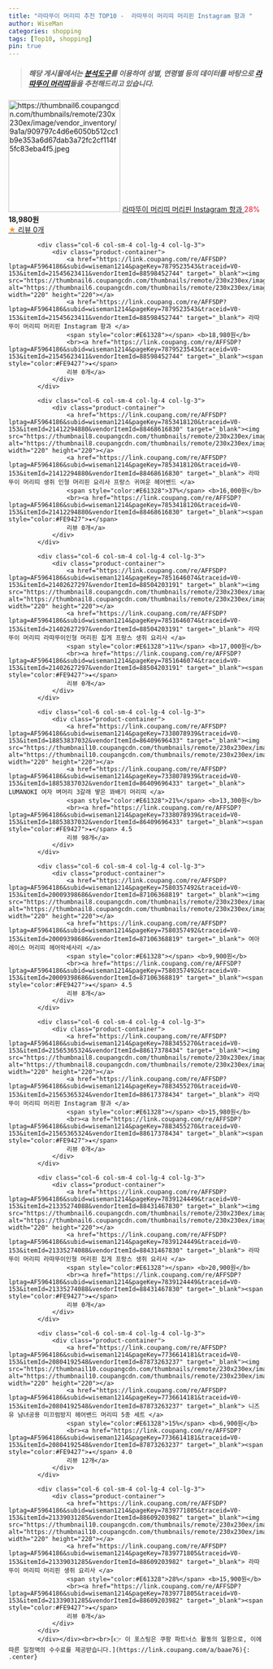 ```yaml
---
title: "라따뚜이 머리띠 추천 TOP10 -  라따뚜이 머리띠 머리핀 Instagram 항과 "
author: WiseMan
categories: shopping
tags: [Top10, shopping]
pin: true
---
```


> ##### 해당 게시물에서는 [**분석도구**](https://itemscout.io/)를 이용하여 **성별**, **연령별** 등의 데이터를 바탕으로 [**라따뚜이 머리띠**](https://link.coupang.com/a/baae76)들을 추천해드리고 있습니다.
<div class="container"><div class="row">
            <div class="col-6 col-sm-4 col-lg-4 col-lg-3">
                <div class="product-container">
                    <a href="https://link.coupang.com/re/AFFSDP?lptag=AF5964186&subid=wiseman1214&pageKey=7879523543&traceid=V0-153&itemId=21545623411&vendorItemId=88598452744" target="_blank"><img src="https://thumbnail6.coupangcdn.com/thumbnails/remote/230x230ex/image/vendor_inventory/9a1a/909797c4d6e6050b512cc1b9e353a6d67dab3a72fc2cf114f5fc83eba4f5.jpeg" alt="https://thumbnail6.coupangcdn.com/thumbnails/remote/230x230ex/image/vendor_inventory/9a1a/909797c4d6e6050b512cc1b9e353a6d67dab3a72fc2cf114f5fc83eba4f5.jpeg" width="220" height="220"></a>
                    <a href="https://link.coupang.com/re/AFFSDP?lptag=AF5964186&subid=wiseman1214&pageKey=7879523543&traceid=V0-153&itemId=21545623411&vendorItemId=88598452744" target="_blank"> 라따뚜이 머리띠 머리핀 Instagram 항과 </a>
                    <span style="color:#E61328">28%</span> <b>18,980원</b>
                    <br><a href="https://link.coupang.com/re/AFFSDP?lptag=AF5964186&subid=wiseman1214&pageKey=7879523543&traceid=V0-153&itemId=21545623411&vendorItemId=88598452744" target="_blank"><span style="color:#FE9427">★</span> 
                    리뷰 0개</a>
                </div>
            </div>
            
            <div class="col-6 col-sm-4 col-lg-4 col-lg-3">
                <div class="product-container">
                    <a href="https://link.coupang.com/re/AFFSDP?lptag=AF5964186&subid=wiseman1214&pageKey=7879523543&traceid=V0-153&itemId=21545623411&vendorItemId=88598452744" target="_blank"><img src="https://thumbnail6.coupangcdn.com/thumbnails/remote/230x230ex/image/vendor_inventory/9a1a/909797c4d6e6050b512cc1b9e353a6d67dab3a72fc2cf114f5fc83eba4f5.jpeg" alt="https://thumbnail6.coupangcdn.com/thumbnails/remote/230x230ex/image/vendor_inventory/9a1a/909797c4d6e6050b512cc1b9e353a6d67dab3a72fc2cf114f5fc83eba4f5.jpeg" width="220" height="220"></a>
                    <a href="https://link.coupang.com/re/AFFSDP?lptag=AF5964186&subid=wiseman1214&pageKey=7879523543&traceid=V0-153&itemId=21545623411&vendorItemId=88598452744" target="_blank"> 라따뚜이 머리띠 머리핀 Instagram 항과 </a>
                    <span style="color:#E61328"></span> <b>18,980원</b>
                    <br><a href="https://link.coupang.com/re/AFFSDP?lptag=AF5964186&subid=wiseman1214&pageKey=7879523543&traceid=V0-153&itemId=21545623411&vendorItemId=88598452744" target="_blank"><span style="color:#FE9427">★</span> 
                    리뷰 0개</a>
                </div>
            </div>
            
            <div class="col-6 col-sm-4 col-lg-4 col-lg-3">
                <div class="product-container">
                    <a href="https://link.coupang.com/re/AFFSDP?lptag=AF5964186&subid=wiseman1214&pageKey=7853418120&traceid=V0-153&itemId=21412294880&vendorItemId=88468616830" target="_blank"><img src="https://thumbnail8.coupangcdn.com/thumbnails/remote/230x230ex/image/vendor_inventory/0bc3/4e6ce4f29e534a259b616f15c8a00bf97c42814f60632c8bdd54f9b7a050.png" alt="https://thumbnail8.coupangcdn.com/thumbnails/remote/230x230ex/image/vendor_inventory/0bc3/4e6ce4f29e534a259b616f15c8a00bf97c42814f60632c8bdd54f9b7a050.png" width="220" height="220"></a>
                    <a href="https://link.coupang.com/re/AFFSDP?lptag=AF5964186&subid=wiseman1214&pageKey=7853418120&traceid=V0-153&itemId=21412294880&vendorItemId=88468616830" target="_blank"> 라따뚜이 머리띠 생쥐 인형 머리핀 요리사 프랑스 귀여운 헤어밴드 </a>
                    <span style="color:#E61328">37%</span> <b>16,000원</b>
                    <br><a href="https://link.coupang.com/re/AFFSDP?lptag=AF5964186&subid=wiseman1214&pageKey=7853418120&traceid=V0-153&itemId=21412294880&vendorItemId=88468616830" target="_blank"><span style="color:#FE9427">★</span> 
                    리뷰 0개</a>
                </div>
            </div>
            
            <div class="col-6 col-sm-4 col-lg-4 col-lg-3">
                <div class="product-container">
                    <a href="https://link.coupang.com/re/AFFSDP?lptag=AF5964186&subid=wiseman1214&pageKey=7851646074&traceid=V0-153&itemId=21402627297&vendorItemId=88504203191" target="_blank"><img src="https://thumbnail8.coupangcdn.com/thumbnails/remote/230x230ex/image/vendor_inventory/6679/caafe78528503dcdc1f14939085708543b2df412b3a2e04a21bd32f87ec9.jpg" alt="https://thumbnail8.coupangcdn.com/thumbnails/remote/230x230ex/image/vendor_inventory/6679/caafe78528503dcdc1f14939085708543b2df412b3a2e04a21bd32f87ec9.jpg" width="220" height="220"></a>
                    <a href="https://link.coupang.com/re/AFFSDP?lptag=AF5964186&subid=wiseman1214&pageKey=7851646074&traceid=V0-153&itemId=21402627297&vendorItemId=88504203191" target="_blank"> 라따뚜이 머리띠 라따뚜이인형 머리핀 집게 프랑스 생쥐 요리사 </a>
                    <span style="color:#E61328">11%</span> <b>17,000원</b>
                    <br><a href="https://link.coupang.com/re/AFFSDP?lptag=AF5964186&subid=wiseman1214&pageKey=7851646074&traceid=V0-153&itemId=21402627297&vendorItemId=88504203191" target="_blank"><span style="color:#FE9427">★</span> 
                    리뷰 0개</a>
                </div>
            </div>
            
            <div class="col-6 col-sm-4 col-lg-4 col-lg-3">
                <div class="product-container">
                    <a href="https://link.coupang.com/re/AFFSDP?lptag=AF5964186&subid=wiseman1214&pageKey=7338078939&traceid=V0-153&itemId=18853837032&vendorItemId=86409696433" target="_blank"><img src="https://thumbnail10.coupangcdn.com/thumbnails/remote/230x230ex/image/vendor_inventory/840e/59e8106985131c605e14bfca6b4e3ffc354f46804e2ff6ed04330a7195bb.jpeg" alt="https://thumbnail10.coupangcdn.com/thumbnails/remote/230x230ex/image/vendor_inventory/840e/59e8106985131c605e14bfca6b4e3ffc354f46804e2ff6ed04330a7195bb.jpeg" width="220" height="220"></a>
                    <a href="https://link.coupang.com/re/AFFSDP?lptag=AF5964186&subid=wiseman1214&pageKey=7338078939&traceid=V0-153&itemId=18853837032&vendorItemId=86409696433" target="_blank"> LUMANOKI 여자 벼머리 3갈래 땋은 꽈배기 머리띠 </a>
                    <span style="color:#E61328">21%</span> <b>13,300원</b>
                    <br><a href="https://link.coupang.com/re/AFFSDP?lptag=AF5964186&subid=wiseman1214&pageKey=7338078939&traceid=V0-153&itemId=18853837032&vendorItemId=86409696433" target="_blank"><span style="color:#FE9427">★</span> 4.5
                    리뷰 98개</a>
                </div>
            </div>
            
            <div class="col-6 col-sm-4 col-lg-4 col-lg-3">
                <div class="product-container">
                    <a href="https://link.coupang.com/re/AFFSDP?lptag=AF5964186&subid=wiseman1214&pageKey=7580357492&traceid=V0-153&itemId=20009398686&vendorItemId=87106368819" target="_blank"><img src="https://thumbnail8.coupangcdn.com/thumbnails/remote/230x230ex/image/vendor_inventory/c79f/89251f846a1517915c8d4420d5b47190b544b21a7396a50c0c35e999466f.jpg" alt="https://thumbnail8.coupangcdn.com/thumbnails/remote/230x230ex/image/vendor_inventory/c79f/89251f846a1517915c8d4420d5b47190b544b21a7396a50c0c35e999466f.jpg" width="220" height="220"></a>
                    <a href="https://link.coupang.com/re/AFFSDP?lptag=AF5964186&subid=wiseman1214&pageKey=7580357492&traceid=V0-153&itemId=20009398686&vendorItemId=87106368819" target="_blank"> 여아 레이스 머리띠 헤어악세사리 </a>
                    <span style="color:#E61328"></span> <b>9,900원</b>
                    <br><a href="https://link.coupang.com/re/AFFSDP?lptag=AF5964186&subid=wiseman1214&pageKey=7580357492&traceid=V0-153&itemId=20009398686&vendorItemId=87106368819" target="_blank"><span style="color:#FE9427">★</span> 4.5
                    리뷰 8개</a>
                </div>
            </div>
            
            <div class="col-6 col-sm-4 col-lg-4 col-lg-3">
                <div class="product-container">
                    <a href="https://link.coupang.com/re/AFFSDP?lptag=AF5964186&subid=wiseman1214&pageKey=7883455270&traceid=V0-153&itemId=21565365324&vendorItemId=88617378434" target="_blank"><img src="https://thumbnail8.coupangcdn.com/thumbnails/remote/230x230ex/image/vendor_inventory/4bb2/86a89f4fb99b1a53e6ec9e629b6202f70ae59bd42712a3d7a8cca208a670.jpg" alt="https://thumbnail8.coupangcdn.com/thumbnails/remote/230x230ex/image/vendor_inventory/4bb2/86a89f4fb99b1a53e6ec9e629b6202f70ae59bd42712a3d7a8cca208a670.jpg" width="220" height="220"></a>
                    <a href="https://link.coupang.com/re/AFFSDP?lptag=AF5964186&subid=wiseman1214&pageKey=7883455270&traceid=V0-153&itemId=21565365324&vendorItemId=88617378434" target="_blank"> 라따뚜이 머리띠 머리핀 Instagram 항과 </a>
                    <span style="color:#E61328"></span> <b>15,980원</b>
                    <br><a href="https://link.coupang.com/re/AFFSDP?lptag=AF5964186&subid=wiseman1214&pageKey=7883455270&traceid=V0-153&itemId=21565365324&vendorItemId=88617378434" target="_blank"><span style="color:#FE9427">★</span> 
                    리뷰 0개</a>
                </div>
            </div>
            
            <div class="col-6 col-sm-4 col-lg-4 col-lg-3">
                <div class="product-container">
                    <a href="https://link.coupang.com/re/AFFSDP?lptag=AF5964186&subid=wiseman1214&pageKey=7839124449&traceid=V0-153&itemId=21335274088&vendorItemId=88431467830" target="_blank"><img src="https://thumbnail6.coupangcdn.com/thumbnails/remote/230x230ex/image/vendor_inventory/019c/1bb65bacd04db6d6cfae30fa110d2f988175f5ed67206d9d422502db17b8.png" alt="https://thumbnail6.coupangcdn.com/thumbnails/remote/230x230ex/image/vendor_inventory/019c/1bb65bacd04db6d6cfae30fa110d2f988175f5ed67206d9d422502db17b8.png" width="220" height="220"></a>
                    <a href="https://link.coupang.com/re/AFFSDP?lptag=AF5964186&subid=wiseman1214&pageKey=7839124449&traceid=V0-153&itemId=21335274088&vendorItemId=88431467830" target="_blank"> 라따뚜이 머리띠 라따뚜이인형 머리핀 집게 프랑스 생쥐 요리사 </a>
                    <span style="color:#E61328"></span> <b>20,900원</b>
                    <br><a href="https://link.coupang.com/re/AFFSDP?lptag=AF5964186&subid=wiseman1214&pageKey=7839124449&traceid=V0-153&itemId=21335274088&vendorItemId=88431467830" target="_blank"><span style="color:#FE9427">★</span> 
                    리뷰 0개</a>
                </div>
            </div>
            
            <div class="col-6 col-sm-4 col-lg-4 col-lg-3">
                <div class="product-container">
                    <a href="https://link.coupang.com/re/AFFSDP?lptag=AF5964186&subid=wiseman1214&pageKey=7736614181&traceid=V0-153&itemId=20804192548&vendorItemId=87873263237" target="_blank"><img src="https://thumbnail10.coupangcdn.com/thumbnails/remote/230x230ex/image/vendor_inventory/9b15/34b88173c43925b0b84da0ad937ec0cc044571df854eec040674ab949023.png" alt="https://thumbnail10.coupangcdn.com/thumbnails/remote/230x230ex/image/vendor_inventory/9b15/34b88173c43925b0b84da0ad937ec0cc044571df854eec040674ab949023.png" width="220" height="220"></a>
                    <a href="https://link.coupang.com/re/AFFSDP?lptag=AF5964186&subid=wiseman1214&pageKey=7736614181&traceid=V0-153&itemId=20804192548&vendorItemId=87873263237" target="_blank"> 니즈유 남녀공용 미끄럼방지 헤어밴드 머리띠 5종 세트 </a>
                    <span style="color:#E61328">15%</span> <b>6,900원</b>
                    <br><a href="https://link.coupang.com/re/AFFSDP?lptag=AF5964186&subid=wiseman1214&pageKey=7736614181&traceid=V0-153&itemId=20804192548&vendorItemId=87873263237" target="_blank"><span style="color:#FE9427">★</span> 4.0
                    리뷰 12개</a>
                </div>
            </div>
            
            <div class="col-6 col-sm-4 col-lg-4 col-lg-3">
                <div class="product-container">
                    <a href="https://link.coupang.com/re/AFFSDP?lptag=AF5964186&subid=wiseman1214&pageKey=7839771805&traceid=V0-153&itemId=21339031285&vendorItemId=88609203982" target="_blank"><img src="https://thumbnail10.coupangcdn.com/thumbnails/remote/230x230ex/image/vendor_inventory/3f9f/465f7befd9390b32d3eadf5140c29c86459c6f40fc4422b29980c2255d13.png" alt="https://thumbnail10.coupangcdn.com/thumbnails/remote/230x230ex/image/vendor_inventory/3f9f/465f7befd9390b32d3eadf5140c29c86459c6f40fc4422b29980c2255d13.png" width="220" height="220"></a>
                    <a href="https://link.coupang.com/re/AFFSDP?lptag=AF5964186&subid=wiseman1214&pageKey=7839771805&traceid=V0-153&itemId=21339031285&vendorItemId=88609203982" target="_blank"> 라따뚜이 머리띠 머리핀 생쥐 요리사 </a>
                    <span style="color:#E61328">28%</span> <b>15,900원</b>
                    <br><a href="https://link.coupang.com/re/AFFSDP?lptag=AF5964186&subid=wiseman1214&pageKey=7839771805&traceid=V0-153&itemId=21339031285&vendorItemId=88609203982" target="_blank"><span style="color:#FE9427">★</span> 
                    리뷰 0개</a>
                </div>
            </div>
            </div></div><br><br>[👉 이 포스팅은 쿠팡 파트너스 활동의 일환으로, 이에 따른 일정액의 수수료를 제공받습니다.](https://link.coupang.com/a/baae76){: .center}